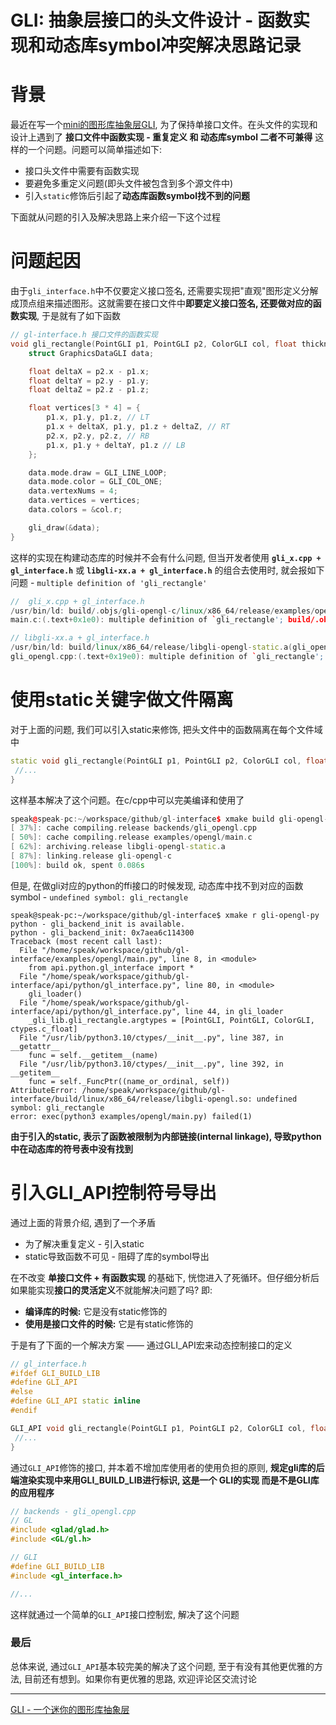 # GLI: 抽象层接口的头文件设计 - 函数实现和动态库symbol冲突解决思路记录



# 背景

最近在写一个[mini的图形库抽象层GLI](https://github.com/Sunrisepeak/gl-interface), 为了保持单接口文件。在头文件的实现和设计上遇到了 **接口文件中函数实现 - 重复定义 和 动态库symbol 二者不可兼得** 这样的一个问题。问题可以简单描述如下:

- 接口头文件中需要有函数实现
- 要避免多重定义问题(即头文件被包含到多个源文件中)
- 引入`static`修饰后引起了**动态库函数symbol找不到的问题**

下面就从问题的引入及解决思路上来介绍一下这个过程


# 问题起因

由于`gli_interface.h`中不仅要定义接口签名, 还需要实现把"直观"图形定义分解成顶点组来描述图形。这就需要在接口文件中**即要定义接口签名, 还要做对应的函数实现**, 于是就有了如下函数

```cpp
// gl-interface.h 接口文件的函数实现
void gli_rectangle(PointGLI p1, PointGLI p2, ColorGLI col, float thickness) {
    struct GraphicsDataGLI data;

    float deltaX = p2.x - p1.x;
    float deltaY = p2.y - p1.y;
    float deltaZ = p2.z - p1.z;

    float vertices[3 * 4] = {
        p1.x, p1.y, p1.z, // LT
        p1.x + deltaX, p1.y, p1.z + deltaZ, // RT
        p2.x, p2.y, p2.z, // RB
        p1.x, p1.y + deltaY, p1.z // LB
    };

    data.mode.draw = GLI_LINE_LOOP;
    data.mode.color = GLI_COL_ONE;
    data.vertexNums = 4;
    data.vertices = vertices;
    data.colors = &col.r;

    gli_draw(&data);
}
```

这样的实现在构建动态库的时候并不会有什么问题, 但当开发者使用 **`gli_x.cpp + gl_interface.h`** 或 **`libgli-xx.a + gl_interface.h`** 的组合去使用时, 就会报如下问题 - `multiple definition of 'gli_rectangle'`

```C++
//  gli_x.cpp + gl_interface.h
/usr/bin/ld: build/.objs/gli-opengl-c/linux/x86_64/release/examples/opengl/main.c.o: in function `gli_rectangle':
main.c:(.text+0x1e0): multiple definition of `gli_rectangle'; build/.objs/gli-opengl-c/linux/x86_64/release/backends/gli_opengl.cpp.o:gli_opengl.cpp:(.text+0x19e0): first defined here

// libgli-xx.a + gl_interface.h
/usr/bin/ld: build/linux/x86_64/release/libgli-opengl-static.a(gli_opengl.cpp.o): in function `gli_rectangle':
gli_opengl.cpp:(.text+0x19e0): multiple definition of `gli_rectangle'; build/.objs/gli-opengl-c/linux/x86_64/release/examples/opengl/main.c.o:main.c:(.text+0x1e0): first defined here
```


# 使用static关键字做文件隔离

对于上面的问题, 我们可以引入static来修饰, 把头文件中的函数隔离在每个文件域中

```cpp
static void gli_rectangle(PointGLI p1, PointGLI p2, ColorGLI col, float thickness) {
 //...
}
```

这样基本解决了这个问题。在c/cpp中可以完美编译和使用了

```C++
speak@speak-pc:~/workspace/github/gl-interface$ xmake build gli-opengl-c
[ 37%]: cache compiling.release backends/gli_opengl.cpp
[ 50%]: cache compiling.release examples/opengl/main.c
[ 62%]: archiving.release libgli-opengl-static.a
[ 87%]: linking.release gli-opengl-c
[100%]: build ok, spent 0.086s
```

但是, 在做gli对应的python的ffi接口的时候发现, 动态库中找不到对应的函数symbol - `undefined symbol: gli_rectangle`

```pyhon
speak@speak-pc:~/workspace/github/gl-interface$ xmake r gli-opengl-py
python - gli_backend_init is available.
python - gli_backend_init: 0x7aea6c114300
Traceback (most recent call last):
  File "/home/speak/workspace/github/gl-interface/examples/opengl/main.py", line 8, in <module>
    from api.python.gl_interface import *
  File "/home/speak/workspace/github/gl-interface/api/python/gl_interface.py", line 80, in <module>
    gli_loader()
  File "/home/speak/workspace/github/gl-interface/api/python/gl_interface.py", line 44, in gli_loader
    _gli_lib.gli_rectangle.argtypes = [PointGLI, PointGLI, ColorGLI, ctypes.c_float]
  File "/usr/lib/python3.10/ctypes/__init__.py", line 387, in __getattr__
    func = self.__getitem__(name)
  File "/usr/lib/python3.10/ctypes/__init__.py", line 392, in __getitem__
    func = self._FuncPtr((name_or_ordinal, self))
AttributeError: /home/speak/workspace/github/gl-interface/build/linux/x86_64/release/libgli-opengl.so: undefined symbol: gli_rectangle
error: exec(python3 examples/opengl/main.py) failed(1)
```

**由于引入的static, 表示了函数被限制为内部链接(internal linkage), 导致python中在动态库的符号表中没有找到**


# 引入GLI_API控制符号导出

通过上面的背景介绍, 遇到了一个矛盾

- 为了解决重复定义 - 引入static
- static导致函数不可见 - 阻碍了库的symbol导出

在不改变 **单接口文件 + 有函数实现** 的基础下, 恍惚进入了死循环。但仔细分析后如果能实现**接口的灵活定义**不就能解决问题了吗? 即:

- **编译库的时候:** 它是没有static修饰的
- **使用是接口文件的时候:** 它是有static修饰的

于是有了下面的一个解决方案 —— 通过GLI_API宏来动态控制接口的定义

```cpp
// gl_interface.h
#ifdef GLI_BUILD_LIB
#define GLI_API
#else
#define GLI_API static inline
#endif

GLI_API void gli_rectangle(PointGLI p1, PointGLI p2, ColorGLI col, float thickness) {
 //...
}
```

通过`GLI_API`修饰的接口, 并本着不增加库使用者的使用负担的原则, **规定gli库的后端渲染实现中来用GLI_BUILD_LIB进行标识, 这是一个 GLI的实现 而是不是GLI库的应用程序**

```cpp
// backends - gli_opengl.cpp
// GL
#include <glad/glad.h>
#include <GL/gl.h>

// GLI
#define GLI_BUILD_LIB
#include <gl_interface.h>

//...
```

这样就通过一个简单的`GLI_API`接口控制宏, 解决了这个问题



### 最后

总体来说, 通过`GLI_API`基本较完美的解决了这个问题, 至于有没有其他更优雅的方法, 目前还有想到。如果你有更优雅的思路, 欢迎评论区交流讨论

---

[GLI - 一个迷你的图形库抽象层](https://github.com/Sunrisepeak/gl-interface)